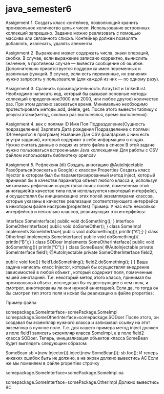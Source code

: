 # java_semester6
Assignment 1. Создать класс контейнер, позволяющий хранить произвольное количество целых чисел. Использование встроенных коллекций запрещено.  Задание можно реализовать с помощью массива или связанного списка. Контейнер должен позволять добавлять, извлекать, удалять элементы

Assignment 2. Выражение может содержать числа, знаки операций, скобки. В случае, если выражение записано корректно, вычислить значение, в противном случае — вывести сообщение об ошибке.
Дополнительно приветствуется поддержка имен переменных и различных функций. В случае, если есть переменные, их значения нужно запросить у пользователя (для каждой из них — по одному разу).

Assignment 3. Сравнить производительность ArrayList и LinkedList. Необходимо написать код, который бы вызывал основные методы коллекций определенное(1000 или 2000, или любое другое) количество раз. При этом должно засекаться время. Минимально необходимо протестировать методы:add, delete, get. После этого вывести таблицу с результатами(метод, сколько раз выполнялся, время выполнения).

Assignment 4. век с полями 
ID
Имя
Пол
Подразделение(Сущность подразделение)
Зарплата
Дата рождения
Подразделение с полями:
ID(генерится в програме)
Название
Дан CSV файл(архив с ним есть внутри задания), который содержит в себе информацию о людях. Нужно считать данные о людях из этого файла в список
В этой задаче нужно пользоваться встроенными Java  коллекциями
Для работы с CSV файлом использовать библиотеку opencsv

Assignment 5.
Рефлексия (di)
Создать аннотацию @AutoInjectable
Разобраться(поискать в Google) с классом Properties
Создать класс Injector в котором был бы параметризированный метод inject, который принимал бы в
качестве параметра объект любого класса и, используя механизмы рефлексии осуществлял поиск полей, помеченных
этой аннотацией(в качестве типа поля используются некоторый интерфейс), и осуществлял бы инициализацию этих полей
экземплярами классов, которые указаны в качестве реализации соответствующего интерфейса в некотором файле настроек(properites)
Пример:
У нас есть несколько интерфейсов и несколько классов, реализующих эти интерфейсы:

interface SomeInterface{
  public void doSomething();
}
interface SomeOtherInterface{
  public void doSomeOther();
}
class SomeImpl implements SomeInterface{
  public void doSomething(){ println(“A”);}
}
class OtherImpl implements SomeInterface{
  public void doSomething(){ println(“B”);}
}
class SODoer implements SomeOtherInterface{
  public void doSomething(){ println(“C”);}
}
class SomeBean{
  @AutoInjectable
  private SomeInterface field1;
  @AutoInjectable
  private SomeOtherInterface field2;

  public void foo(){
    field1.doSomething();
    field2.doSomething();
  }
}
Ваша задача написать класс Injector, который бы осуществлял внедрение зависимостей в любой объект ,
который содержит поля, помеченные нашей аннотацией. Т.е. некоторый метод этого класса, принимал бы произвольный объект,
исследовал бы существующие в нем поля, и смотрел, аннотированы ли они нужной аннотацией.
Если да, то тогда он бы смотрел тип этого поля и искал бы реализацию в файле properties:

Пример файла:

somepackage.SomeInterface=somePackage.SomeImpl
somepackage.SomeOtherInterface=somepackage.SODoer
После этого, он создавал бы экземпляр нужного класса и записывал ссылку на этот экземпляр в нужное поле.
Т.е. для нашего примера метод inject должен в поле field1 записать экземпляр класса SomeImpl, а в поле field2 класса SODoer.
Теперь, инициализация объектов класса SomeBean будет выглядеть следующим образом:

SomeBean sb =(new Injector()).inject(new SomeBean());
sb.foo();
И теперь никаких ошибок быть не должно, а на экран должно вывестись AC
Если же мы поменяем в файле properties строчку

somepackage.SomeInterface=somePackage.SomeImpl
на

somepackage.SomeInterface=somePackage.OtherImpl
Должно вывестись BC
